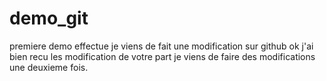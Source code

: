 # demo_git
premiere demo effectue
je viens de fait une modification sur github
ok j'ai bien recu les modification de votre part
je viens de faire des modifications une deuxieme fois.